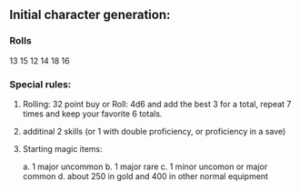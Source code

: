 ## Initial character generation:

### Rolls

13 15 12 14 18 16

### Special rules: 

1. Rolling: 32 point buy or Roll: 4d6 and add the best 3 for a total, repeat 7 times and keep your favorite 6 totals.
2. additinal 2 skills (or 1 with double proficiency, or proficiency in a save)
3. Starting magic items:

   a. 1 major uncommon
   b. 1 major rare
   c. 1 minor uncomon or major common
   d. about 250 in gold and 400 in other normal equipment

